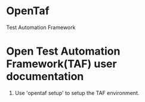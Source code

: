 # OpenTaf
Test Automation Framework

# Open Test Automation Framework(TAF) user documentation
1. Use 'opentaf setup' to setup the TAF environment.
